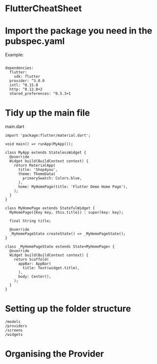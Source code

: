 # FlutterCheatSheet

# Import the package you need in the pubspec.yaml


Example:


```

dependencies:
  flutter:
    sdk: flutter
  provider: ^3.0.0
  intl: ^0.15.8
  http: ^0.12.0+2
  shared_preferences: ^0.5.3+1

```


# Tidy up the main file 


main.dart
```
import 'package:flutter/material.dart';

void main() => runApp(MyApp());

class MyApp extends StatelessWidget {
  @override
  Widget build(BuildContext context) {
    return MaterialApp(
      title: 'Shop4you',
      theme: ThemeData(
        primarySwatch: Colors.blue,
      ),
      home: MyHomePage(title: 'Flutter Demo Home Page'),
    );
  }
}

class MyHomePage extends StatefulWidget {
  MyHomePage({Key key, this.title}) : super(key: key);

  final String title;

  @override
  _MyHomePageState createState() => _MyHomePageState();
}

class _MyHomePageState extends State<MyHomePage> {
  @override
  Widget build(BuildContext context) {
    return Scaffold(
      appBar: AppBar(
        title: Text(widget.title),
      ),
      body: Center(),
    );
  }
}

```

# Setting up the folder structure

```
/models
/providers
/screens
/widgets

```

# Organising the Provider







